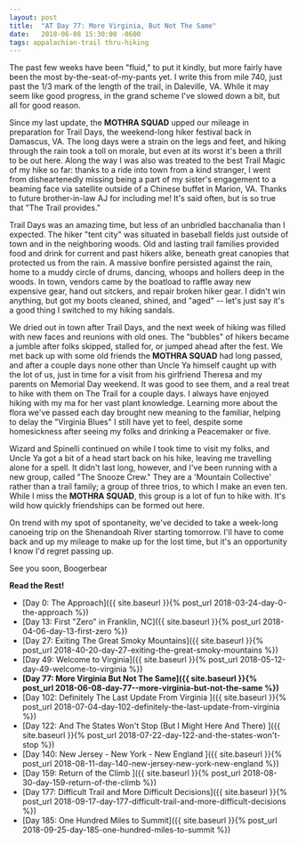 ```yaml
---
layout: post
title:  "AT Day 77: More Virginia, But Not The Same"
date:   2018-06-08 15:30:00 -0600
tags: appalachian-trail thru-hiking
---
```


The past few weeks have been "fluid," to put it kindly, but more fairly have been the most by-the-seat-of-my-pants yet. I write this from mile 740, just past the 1/3 mark of the length of the trail, in Daleville, VA. While it may seem like good progress, in the grand scheme I've slowed down a bit, but all for good reason.

Since my last update, the **MOTHRA SQUAD** upped our mileage in preparation for Trail Days, the weekend-long hiker festival back in Damascus, VA. The long days were a strain on the legs and feet, and hiking through the rain took a toll on morale, but even at its worst it's been a thrill to be out here. Along the way I was also was treated to the best Trail Magic of my hike so far: thanks to a ride into town from a kind stranger, I went from disheartenedly missing being a part of my sister's engagement to a beaming face via satellite outside of a Chinese buffet in Marion, VA. Thanks to future brother-in-law AJ for including me! It's said often, but is so true that "The Trail provides."

Trail Days was an amazing time, but less of an unbridled bacchanalia than I expected. The hiker "tent city" was situated in baseball fields just outside of town and in the neighboring woods. Old and lasting trail families provided food and drink for current and past hikers alike, beneath great canopies that protected us from the rain. A massive bonfire persisted against the rain, home to a muddy circle of drums, dancing, whoops and hollers deep in the woods. In town, vendors came by the boatload to raffle away new expensive gear, hand out sitckers, and repair broken hiker gear. I didn't win anything, but got my boots cleaned, shined, and "aged" -- let's just say it's a good thing I switched to my hiking sandals.

We dried out in town after Trail Days, and the next week of hiking was filled with new faces and reunions with old ones. The "bubbles" of hikers became a jumble after folks skipped, stalled for, or jumped ahead after the fest. We met back up with some old friends the **MOTHRA SQUAD** had long passed, and after a couple days none other than Uncle Ya himself caught up with the lot of us, just in time for a visit from his girlfriend Theresa and my parents on Memorial Day weekend. It was good to see them, and a real treat to hike with them on The Trail for a couple days. I always have enjoyed hiking with my ma for her vast plant knowledge. Learning more about the flora we've passed each day brought new meaning to the familiar, helping to delay the "Virginia Blues" I still have yet to feel, despite some homesickness after seeing my folks and drinking a Peacemaker or five.

Wizard and Spinelli continued on while I took time to visit my folks, and Uncle Ya got a bit of a head start back on his hike, leaving me travelling alone for a spell. It didn't last long, however, and I've been running with a new group, called "The Snooze Crew." They are a 'Mountain Collective' rather than a trail family; a group of three trios, to which I make an even ten. While I miss the **MOTHRA SQUAD**, this group is a lot of fun to hike with. It's wild how quickly friendships can be formed out here.

On trend with my spot of spontaneity, we've decided to take a week-long canoeing trip on the Shenandoah River starting tomorrow. I'll have to come back and up my mileage to make up for the lost time, but it's an opportunity I know I'd regret passing up.

See you soon,
Boogerbear

**Read the Rest!**

- [Day 0: The Approach]({{ site.baseurl }}{% post_url 2018-03-24-day-0-the-approach %})
- [Day 13: First "Zero" in Franklin, NC]({{ site.baseurl }}{% post_url 2018-04-06-day-13-first-zero %})
- [Day 27: Exiting The Great Smoky Mountains]({{ site.baseurl }}{% post_url 2018-40-20-day-27-exiting-the-great-smoky-mountains %})
- [Day 49: Welcome to Virginia]({{ site.baseurl }}{% post_url 2018-05-12-day-49-welcome-to-virginia %})
- **[Day 77: More Virginia But Not The Same]({{ site.baseurl }}{% post_url 2018-06-08-day-77--more-virginia-but-not-the-same %})**
- [Day 102: Definitely The Last Update From Virginia ]({{ site.baseurl }}{% post_url 2018-07-04-day-102-definitely-the-last-update-from-virginia %})
- [Day 122: And The States Won't Stop (But I Might Here And There) ]({{ site.baseurl }}{% post_url 2018-07-22-day-122-and-the-states-won't-stop %})
- [Day 140: New Jersey - New York - New England ]({{ site.baseurl }}{% post_url 2018-08-11-day-140-new-jersey-new-york-new-england %})
- [Day 159: Return of the Climb ]({{ site.baseurl }}{% post_url 2018-08-30-day-159-return-of-the-climb %})
- [Day 177: Difficult Trail and More Difficult Decisions]({{ site.baseurl }}{% post_url 2018-09-17-day-177-difficult-trail-and-more-difficult-decisions %})
- [Day 185: One Hundred Miles to Summit]({{ site.baseurl }}{% post_url 2018-09-25-day-185-one-hundred-miles-to-summit %})
